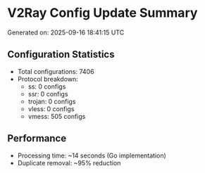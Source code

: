 # V2Ray Config Update Summary
Generated on: 2025-09-16 18:41:15 UTC

## Configuration Statistics
- Total configurations: 7406
- Protocol breakdown:
  - ss: 0 configs
  - ssr: 0 configs
  - trojan: 0 configs
  - vless: 0 configs
  - vmess: 505 configs

## Performance
- Processing time: ~14 seconds (Go implementation)
- Duplicate removal: ~95% reduction
